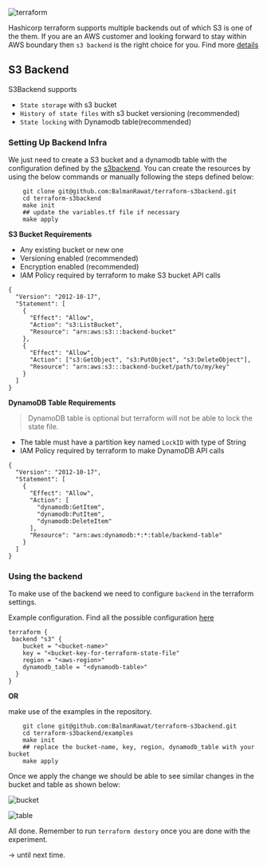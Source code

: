 ![terraform](https://user-images.githubusercontent.com/8892649/189290223-e9320325-213d-4228-8573-19b8a8088f02.png)

Hashicorp terraform supports multiple backends out of which S3 is one of the them. If you are an AWS customer and looking forward to stay within AWS boundary then `s3 backend` is the right choice for you. Find more [details](https://www.terraform.io/language/settings/backends/configuration)

## S3 Backend
S3Backend supports
 - `State storage` with s3 bucket
 - `History of state files` with s3 bucket versioning (recommended)
 - `State locking` with Dynamodb table(recommended)

### Setting Up Backend Infra
We just need to create a S3 bucket and a dynamodb table with the configuration defined by the [s3backend](https://www.terraform.io/language/settings/backends/s3). You can create the resources by using the below commands or manually following the steps defined below:

```shell
    git clone git@github.com:BalmanRawat/terraform-s3backend.git
    cd terraform-s3backend
    make init
    ## update the variables.tf file if necessary
    make apply
``` 

**S3 Bucket Requirements**
- Any existing bucket or new one
- Versioning enabled (recommended)
- Encryption enabled (recommended)
- IAM Policy required by terraform to make S3 bucket API calls

```
{
  "Version": "2012-10-17",
  "Statement": [
    {
      "Effect": "Allow",
      "Action": "s3:ListBucket",
      "Resource": "arn:aws:s3:::backend-bucket"
    },
    {
      "Effect": "Allow",
      "Action": ["s3:GetObject", "s3:PutObject", "s3:DeleteObject"],
      "Resource": "arn:aws:s3:::backend-bucket/path/to/my/key"
    }
  ]
}
```

**DynamoDB Table Requirements**
> DynamoDB table is optional but terraform will not be able to lock the state file.

- The table must have a partition key named `LockID` with type of String
- IAM Policy required by terraform to make DynamoDB API calls

```
{
  "Version": "2012-10-17",
  "Statement": [
    {
      "Effect": "Allow",
      "Action": [
        "dynamodb:GetItem",
        "dynamodb:PutItem",
        "dynamodb:DeleteItem"
      ],
      "Resource": "arn:aws:dynamodb:*:*:table/backend-table"
    }
  ]
}
```

### Using the backend
To make use of the backend we need to configure `backend` in the terraform settings.

Example configuration. Find all the possible configuration [here](https://www.terraform.io/language/settings/backends/s3#s3-state-storage) 
```
terraform {
 backend "s3" {
    bucket = "<bucket-name>"
    key = "<bucket-key-for-terraform-state-file"
    region = "<aws-region>"
    dynamodb_table = "<dynamodb-table>"
  }
}
```

**OR**

make use of the examples in the repository.
```shell
    git clone git@github.com:BalmanRawat/terraform-s3backend.git
    cd terraform-s3backend/examples
    make init
    ## replace the bucket-name, key, region, dynamodb_table with your bucket
    make apply
```

Once we apply the change we should be able to see similar changes in the bucket and table as shown below:

![bucket](https://user-images.githubusercontent.com/8892649/189290617-53df9486-e159-431b-9a4d-e5e8fd0e0e8b.png)

![table](https://user-images.githubusercontent.com/8892649/189290724-9ccf8519-3df3-494e-9051-e6e519fc1ee8.png)

All done. Remember to run `terraform destory` once you are done with the experiment.

-> until next time.

